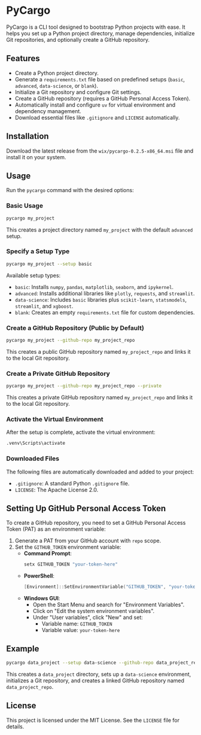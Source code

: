 # PyCargo

PyCargo is a CLI tool designed to bootstrap Python projects with ease. It helps you set up a Python project directory, manage dependencies, initialize Git repositories, and optionally create a GitHub repository.

## Features

- Create a Python project directory.
- Generate a `requirements.txt` file based on predefined setups (`basic`, `advanced`, `data-science`, or `blank`).
- Initialize a Git repository and configure Git settings.
- Create a GitHub repository (requires a GitHub Personal Access Token).
- Automatically install and configure `uv` for virtual environment and dependency management.
- Download essential files like `.gitignore` and `LICENSE` automatically.

## Installation

Download the latest release from the `wix/pycargo-0.2.5-x86_64.msi` file and install it on your system.

## Usage

Run the `pycargo` command with the desired options:

### Basic Usage

```bash
pycargo my_project
```

This creates a project directory named `my_project` with the default `advanced` setup.

### Specify a Setup Type

```bash
pycargo my_project --setup basic
```

Available setup types:

- `basic`: Installs `numpy`, `pandas`, `matplotlib`, `seaborn`, and `ipykernel`.
- `advanced`: Installs additional libraries like `plotly`, `requests`, and `streamlit`.
- `data-science`: Includes `basic` libraries plus `scikit-learn`, `statsmodels`, `streamlit`, and `xgboost`.
- `blank`: Creates an empty `requirements.txt` file for custom dependencies.

### Create a GitHub Repository (Public by Default)

```bash
pycargo my_project --github-repo my_project_repo
```

This creates a public GitHub repository named `my_project_repo` and links it to the local Git repository.

### Create a Private GitHub Repository

```bash
pycargo my_project --github-repo my_project_repo --private
```

This creates a private GitHub repository named `my_project_repo` and links it to the local Git repository.

### Activate the Virtual Environment

After the setup is complete, activate the virtual environment:

```bash
.venv\Scripts\activate
```

### Downloaded Files

The following files are automatically downloaded and added to your project:

- `.gitignore`: A standard Python `.gitignore` file.
- `LICENSE`: The Apache License 2.0.

## Setting Up GitHub Personal Access Token

To create a GitHub repository, you need to set a GitHub Personal Access Token (PAT) as an environment variable:

1. Generate a PAT from your GitHub account with `repo` scope.
2. Set the `GITHUB_TOKEN` environment variable:
   - **Command Prompt**:
     ```cmd
     setx GITHUB_TOKEN "your-token-here"
     ```
   - **PowerShell**:
     ```powershell
     [Environment]::SetEnvironmentVariable("GITHUB_TOKEN", "your-token-here", "User")
     ```
   - **Windows GUI**:
     - Open the Start Menu and search for "Environment Variables".
     - Click on "Edit the system environment variables".
     - Under "User variables", click "New" and set:
       - Variable name: `GITHUB_TOKEN`
       - Variable value: `your-token-here`

## Example

```bash
pycargo data_project --setup data-science --github-repo data_project_repo
```

This creates a `data_project` directory, sets up a `data-science` environment, initializes a Git repository, and creates a linked GitHub repository named `data_project_repo`.

## License

This project is licensed under the MIT License. See the `LICENSE` file for details.
